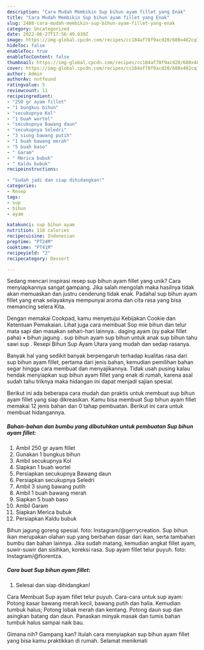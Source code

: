 ```yaml
---
description: "Cara Mudah Membikin Sup bihun ayam fillet yang Enak"
title: "Cara Mudah Membikin Sup bihun ayam fillet yang Enak"
slug: 2488-cara-mudah-membikin-sup-bihun-ayam-fillet-yang-enak
category: Uncategorized
date: 2022-06-27T17:56:49.639Z
image: https://img-global.cpcdn.com/recipes/cc184af78f9acd20/680x482cq70/sup-bihun-ayam-fillet-foto-resep-utama.jpg
hideToc: false
enableToc: true
enableTocContent: false
thumbnail: https://img-global.cpcdn.com/recipes/cc184af78f9acd20/680x482cq70/sup-bihun-ayam-fillet-foto-resep-utama.jpg
cover: https://img-global.cpcdn.com/recipes/cc184af78f9acd20/680x482cq70/sup-bihun-ayam-fillet-foto-resep-utama.jpg
author: Admin
authorAv: notfound
ratingvalue: 5
reviewcount: 11
recipeingredient:
- "250 gr ayam fillet"
- "1 bungkus bihun"
- "secukupnya Kol"
- "1 buah wortel"
- "secukupnya Bawang daun"
- "secukupnya Seledri"
- "3 siung bawang putih"
- "1 buah bawang merah"
- "5 buah baso"
- " Garam"
- " Merica bubuk"
- " Kaldu bubuk"
recipeinstructions:

- "Sudah jadi dan siap dihidangkan!"
categories:
- Resep
tags:
- sup
- bihun
- ayam

katakunci: sup bihun ayam 
nutrition: 118 calories
recipecuisine: Indonesian
preptime: "PT24M"
cooktime: "PT41M"
recipeyield: "2"
recipecategory: Dessert

---
```





Sedang mencari inspirasi resep sup bihun ayam fillet yang unik? Cara menyiapkannya sangat gampang. Jika salah mengolah maka hasilnya tidak akan memuaskan dan justru cenderung tidak enak. Padahal sup bihun ayam fillet yang enak selayaknya mempunyai aroma dan cita rasa yang bisa memancing selera Kita.





Dengan memakai Cookpad, kamu menyetujui Kebijakan Cookie dan Ketentuan Pemakaian. Lihat juga cara membuat Sop mie bihun dan telur mata sapi dan masakan sehari-hari lainnya.. daging ayam (sy pakai fillet paha) • bihun jagung . sup bihun ayam sup bihun untuk anak sup bihun tahu sawi sup . Resepi Bihun Sup Ayam Utara yang mudah dan sedap rasanya.

Banyak hal yang sedikit banyak berpengaruh terhadap kualitas rasa dari sup bihun ayam fillet, pertama dari jenis bahan, kemudian pemilihan bahan segar hingga cara membuat dan menyajikannya. Tidak usah pusing kalau hendak menyiapkan sup bihun ayam fillet yang enak di rumah, karena asal sudah tahu triknya maka hidangan ini dapat menjadi sajian spesial.






Berikut ini ada beberapa cara mudah dan praktis untuk membuat sup bihun ayam fillet yang siap dikreasikan. Kamu bisa membuat Sup bihun ayam fillet memakai 12 jenis bahan dan 0 tahap pembuatan. Berikut ini cara untuk membuat hidangannya.

<!--inarticleads1-->

##### Bahan-bahan dan bumbu yang dibutuhkan untuk pembuatan Sup bihun ayam fillet:

1. Ambil 250 gr ayam fillet
1. Gunakan 1 bungkus bihun
1. Ambil secukupnya Kol
1. Siapkan 1 buah wortel
1. Persiapkan secukupnya Bawang daun
1. Persiapkan secukupnya Seledri
1. Ambil 3 siung bawang putih
1. Ambil 1 buah bawang merah
1. Siapkan 5 buah baso
1. Ambil  Garam
1. Siapkan  Merica bubuk
1. Persiapkan  Kaldu bubuk


Bihun jagung goreng spesial. foto: Instagram/@gerrycreation. Sup bihun ikan merupakan olahan sup yang berbahan dasar dari ikan, serta tambahan bumbu dan bahan lainnya. Jika sudah matang, kemudian angkat fillet ayam, suwir-suwir dan sisihkan, koreksi rasa. Sup ayam fillet telur puyuh. foto: Instagram/@fiorentza. 

<!--inarticleads2-->

##### Cara buat Sup bihun ayam fillet:


1. Selesai dan siap dihidangkan!

Cara Membuat Sup ayam fillet telur puyuh. Cara-cara untuk sup ayam: Potong kasar bawang merah kecil, bawang putih dan halia. Kemudian tumbuk halus; Potong lobak merah dan kentang. Potong daun sup dan asingkan batang dan daun. Panaskan minyak masak dan tumis bahan tumbuk halus sampai naik bau. 

Gimana nih? Gampang kan? Itulah cara menyiapkan sup bihun ayam fillet yang bisa kamu praktikkan di rumah. Selamat menikmati
